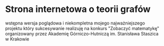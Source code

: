 ﻿# Strona internetowa o teorii grafów
 
 wstępna wersja poglądowa i niekompletna mojego najważniejszego projektu który sukcesywanie realizuję na konkurs "Zobaczyć matematykę" organizowany przez Akademię Górniczo-Hutniczą im. Stanisława Staszica w Krakowie
